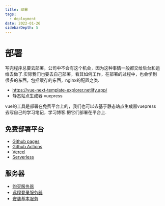 ```yaml
---
title: 部署
tags:
  - deployment
date: 2022-01-26
sidebarDepth: 5
---
```


# 部署
写完程序总要去部署，公司中不会有这个机会，因为这种事情一般都交给后台和运维去做了.实际我们也要去自己部署，看其如何工作，在部署的过程中，也会学到很多的东西，包括缓存的东西，nginx的配置之类.

- https://vue-next-template-explorer.netlify.app/
- 静态站点生成器 vuepress

vue的工具是部署在免费平台上的，我们也可以去基于静态站点生成器vuepress去写自己的学习笔记，学习博客.把它们部署在平台上.

## 免费部署平台

- [Github pages](./free-deployment-platform/01)
- [Github Actions](./free-deployment-platform/02)
- [Vercel](./free-deployment-platform/03)
- [Serverless](./free-deployment-platform/04)

## 服务器

- [购买服务器](./server/01)
- [远程登录服务器](./server/02)
- [安装基本服务](./server/03)
